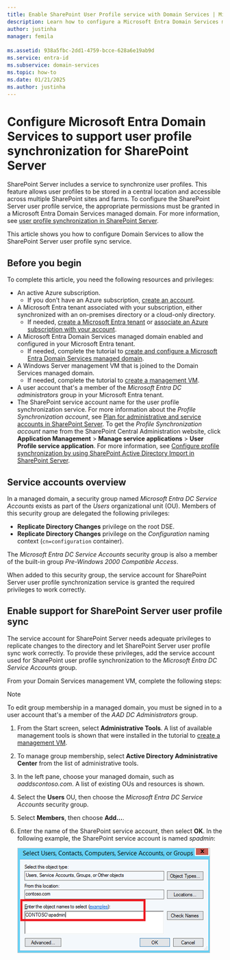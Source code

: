 ```yaml
---
title: Enable SharePoint User Profile service with Domain Services | Microsoft Docs
description: Learn how to configure a Microsoft Entra Domain Services managed domain to support profile synchronization for SharePoint Server
author: justinha
manager: femila

ms.assetid: 938a5fbc-2dd1-4759-bcce-628a6e19ab9d
ms.service: entra-id
ms.subservice: domain-services
ms.topic: how-to
ms.date: 01/21/2025
ms.author: justinha
---
```

# Configure Microsoft Entra Domain Services to support user profile synchronization for SharePoint Server

SharePoint Server includes a service to synchronize user profiles. This feature allows user profiles to be stored in a central location and accessible across multiple SharePoint sites and farms. To configure the SharePoint Server user profile service, the appropriate permissions must be granted in a Microsoft Entra Domain Services managed domain. For more information, see [user profile synchronization in SharePoint Server](/SharePoint/administration/user-profile-service-administration).

This article shows you how to configure Domain Services to allow the SharePoint Server user profile sync service.

## Before you begin

To complete this article, you need the following resources and privileges:

* An active Azure subscription.
    * If you don't have an Azure subscription, [create an account](https://azure.microsoft.com/free/?WT.mc_id=A261C142F).
* A Microsoft Entra tenant associated with your subscription, either synchronized with an on-premises directory or a cloud-only directory.
    * If needed, [create a Microsoft Entra tenant][create-azure-ad-tenant] or [associate an Azure subscription with your account][associate-azure-ad-tenant].
* A Microsoft Entra Domain Services managed domain enabled and configured in your Microsoft Entra tenant.
    * If needed, complete the tutorial to [create and configure a Microsoft Entra Domain Services managed domain][create-azure-ad-ds-instance].
* A Windows Server management VM that is joined to the Domain Services managed domain.
    * If needed, complete the tutorial to [create a management VM][tutorial-create-management-vm].
* A user account that's a member of the *Microsoft Entra DC administrators* group in your Microsoft Entra tenant.
* The SharePoint service account name for the user profile synchronization service. For more information about the *Profile Synchronization account*, see [Plan for administrative and service accounts in SharePoint Server][sharepoint-service-account]. To get the *Profile Synchronization account* name from the SharePoint Central Administration website, click **Application Management** > **Manage service applications** > **User Profile service application**. For more information, see [Configure profile synchronization by using SharePoint Active Directory Import in SharePoint Server](/SharePoint/administration/configure-profile-synchronization-by-using-sharepoint-active-directory-import).

## Service accounts overview

In a managed domain, a security group named *Microsoft Entra DC Service Accounts* exists as part of the *Users* organizational unit (OU). Members of this security group are delegated the following privileges:

- **Replicate Directory Changes** privilege on the root DSE.
- **Replicate Directory Changes** privilege on the *Configuration* naming context (`cn=configuration` container).

The *Microsoft Entra DC Service Accounts* security group is also a member of the built-in group *Pre-Windows 2000 Compatible Access*.

When added to this security group, the service account for SharePoint Server user profile synchronization service is granted the required privileges to work correctly.

## Enable support for SharePoint Server user profile sync

The service account for SharePoint Server needs adequate privileges to replicate changes to the directory and let SharePoint Server user profile sync work correctly. To provide these privileges, add the service account used for SharePoint user profile synchronization to the *Microsoft Entra DC Service Accounts* group.

From your Domain Services management VM, complete the following steps:

> [!NOTE]
> To edit group membership in a managed domain, you must be signed in to a user account that's a member of the *AAD DC Administrators* group.

1. From the Start screen, select **Administrative Tools**. A list of available management tools is shown that were installed in the tutorial to [create a management VM][tutorial-create-management-vm].
1. To manage group membership, select **Active Directory Administrative Center** from the list of administrative tools.
1. In the left pane, choose your managed domain, such as *aaddscontoso.com*. A list of existing OUs and resources is shown.
1. Select the **Users** OU, then choose the *Microsoft Entra DC Service Accounts* security group.
1. Select **Members**, then choose **Add...**.
1. Enter the name of the SharePoint service account, then select **OK**. In the following example, the SharePoint service account is named *spadmin*:

    ![Add the SharePoint service account to the Microsoft Entra DC Service Accounts security group](./media/deploy-sp-profile-sync/add-member-to-aad-dc-service-accounts-group.png)


<!-- INTERNAL LINKS -->
[create-azure-ad-tenant]: /azure/active-directory/fundamentals/sign-up-organization
[associate-azure-ad-tenant]: /azure/active-directory/fundamentals/how-subscriptions-associated-directory
[create-azure-ad-ds-instance]: tutorial-create-instance.md
[tutorial-create-management-vm]: tutorial-create-management-vm.md

<!-- EXTERNAL LINKS -->
[sharepoint-service-account]: /sharepoint/security-for-sharepoint-server/plan-for-administrative-and-service-accounts
